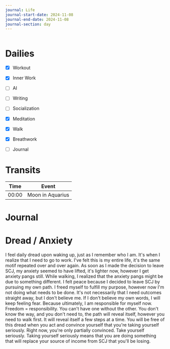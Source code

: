 ```yaml
---
journal: Life
journal-start-date: 2024-11-08
journal-end-date: 2024-11-08
journal-section: day
---
```


```calendar-nav
```

# Dailies

- [x] Workout
- [x] Inner Work
- [ ] AI
- [ ] Writing
- [ ] Socialization
- [x] Meditation
- [x] Walk
- [x] Breathwork
- [ ] Journal


# Transits

| Time | Event |
|------|-------|
| 00:00 | Moon in Aquarius |



# Journal

# Dread / Anxiety
I feel daily dread upon waking up, just as I remember who I am. It's when I realize that I need to go to  work. I've felt this is my entire life, it's the same motif repeated over and over again. As soon as I made the decision to leave SCJ, my anxiety seemed to have lifted, it's lighter now, however I get anxiety pangs still. While walking, I realized that the anxiety pangs might be due to something different. I felt peace because I decided to leave SCJ by pursuing my own path. I freed myself to fulfill my purpose, however now I'm not doing what needs to be done. It's not necessarily that I need outcomes straight away, but I don't believe me. If I don't believe my own words, I will keep feeling fear. Because ultimately, I am responsible for myself now. Freedom = responsibility. You can't have one without the other. You don't know the way, and you don't need to, the path will reveal itself, however you need to walk first. It will reveal itself a few steps at a time. You will be free of this dread when you act and convince yourself that you're taking yourself seriously. Right now, you're only partially convinced. Take yourself seriously. Taking yourself seriously means that you are doing something that will replace your source of income from SCJ that you'll be losing. 





